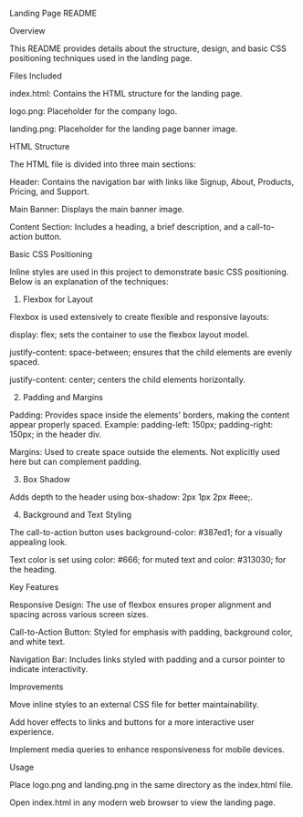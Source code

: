 Landing Page README

Overview

This README provides details about the structure, design, and basic CSS positioning techniques used in the landing page.

Files Included

index.html: Contains the HTML structure for the landing page.

logo.png: Placeholder for the company logo.

landing.png: Placeholder for the landing page banner image.

HTML Structure

The HTML file is divided into three main sections:

Header: Contains the navigation bar with links like Signup, About, Products, Pricing, and Support.

Main Banner: Displays the main banner image.

Content Section: Includes a heading, a brief description, and a call-to-action button.

Basic CSS Positioning

Inline styles are used in this project to demonstrate basic CSS positioning. Below is an explanation of the techniques:

1. Flexbox for Layout

Flexbox is used extensively to create flexible and responsive layouts:

display: flex; sets the container to use the flexbox layout model.

justify-content: space-between; ensures that the child elements are evenly spaced.

justify-content: center; centers the child elements horizontally.

2. Padding and Margins

Padding: Provides space inside the elements' borders, making the content appear properly spaced.
Example: padding-left: 150px; padding-right: 150px; in the header div.

Margins: Used to create space outside the elements. Not explicitly used here but can complement padding.

3. Box Shadow

Adds depth to the header using box-shadow: 2px 1px 2px #eee;.

4. Background and Text Styling

The call-to-action button uses background-color: #387ed1; for a visually appealing look.

Text color is set using color: #666; for muted text and color: #313030; for the heading.

Key Features

Responsive Design: The use of flexbox ensures proper alignment and spacing across various screen sizes.

Call-to-Action Button: Styled for emphasis with padding, background color, and white text.

Navigation Bar: Includes links styled with padding and a cursor pointer to indicate interactivity.

Improvements

Move inline styles to an external CSS file for better maintainability.

Add hover effects to links and buttons for a more interactive user experience.

Implement media queries to enhance responsiveness for mobile devices.

Usage

Place logo.png and landing.png in the same directory as the index.html file.

Open index.html in any modern web browser to view the landing page.

